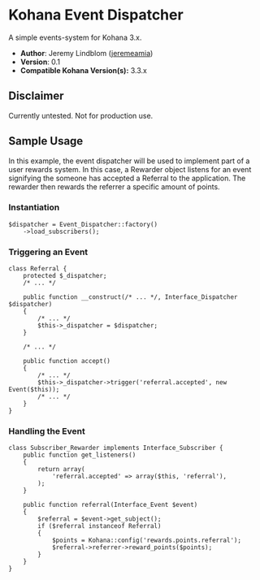 # Kohana Event Dispatcher

A simple events-system for Kohana 3.x.

- **Author**: Jeremy Lindblom ([jeremeamia](https://github.com/jeremeamia))
- **Version**: 0.1
- **Compatible Kohana Version(s):** 3.3.x

## Disclaimer

Currently untested. Not for production use.

## Sample Usage

In this example, the event dispatcher will be used to implement part of a user
rewards system. In this case, a Rewarder object listens for an event signifying
the someone has accepted a Referral to the application. The rewarder then
rewards the referrer a specific amount of points.

### Instantiation

	$dispatcher = Event_Dispatcher::factory()
		->load_subscribers();

### Triggering an Event

	class Referral {
		protected $_dispatcher;
		/* ... */

		public function __construct(/* ... */, Interface_Dispatcher $dispatcher)
		{
			/* ... */
			$this->_dispatcher = $dispatcher;
		}

		/* ... */

		public function accept()
		{
			/* ... */
			$this->_dispatcher->trigger('referral.accepted', new Event($this));
			/* ... */
		}
	}

### Handling the Event

	class Subscriber_Rewarder implements Interface_Subscriber {
		public function get_listeners()
		{
			return array(
				'referral.accepted' => array($this, 'referral'),
			);
		}

		public function referral(Interface_Event $event)
		{
			$referral = $event->get_subject();
			if ($referral instanceof Referral)
			{
				$points = Kohana::config('rewards.points.referral');
				$referral->referrer->reward_points($points);
			}
		}
	}
